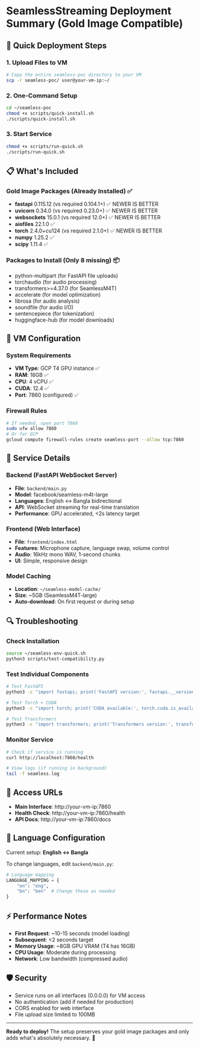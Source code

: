 # SeamlessStreaming Deployment Summary (Gold Image Compatible)

## 🎯 Quick Deployment Steps

### 1. Upload Files to VM
```bash
# Copy the entire seamless-poc directory to your VM
scp -r seamless-poc/ user@your-vm-ip:~/
```

### 2. One-Command Setup
```bash
cd ~/seamless-poc
chmod +x scripts/quick-install.sh
./scripts/quick-install.sh
```

### 3. Start Service  
```bash
chmod +x scripts/run-quick.sh
./scripts/run-quick.sh
```

## 📋 What's Included

### Gold Image Packages (Already Installed) ✅
- **fastapi** 0.115.12 (vs required 0.104.1+) ✅ NEWER IS BETTER
- **uvicorn** 0.34.0 (vs required 0.23.0+) ✅ NEWER IS BETTER  
- **websockets** 15.0.1 (vs required 12.0+) ✅ NEWER IS BETTER
- **aiofiles** 22.1.0 ✅
- **torch** 2.4.0+cu124 (vs required 2.1.0+) ✅ NEWER IS BETTER
- **numpy** 1.25.2 ✅
- **scipy** 1.11.4 ✅

### Packages to Install (Only 8 missing) 📦
- python-multipart (for FastAPI file uploads)
- torchaudio (for audio processing)
- transformers>=4.37.0 (for SeamlessM4T)
- accelerate (for model optimization)
- librosa (for audio analysis)
- soundfile (for audio I/O)
- sentencepiece (for tokenization)
- huggingface-hub (for model downloads)

## 🔧 VM Configuration

### System Requirements
- **VM Type**: GCP T4 GPU instance ✅
- **RAM**: 16GB ✅ 
- **CPU**: 4 vCPU ✅
- **CUDA**: 12.4 ✅
- **Port**: 7860 (configured) ✅

### Firewall Rules
```bash
# If needed, open port 7860
sudo ufw allow 7860
# Or for GCP
gcloud compute firewall-rules create seamless-port --allow tcp:7860
```

## 🚀 Service Details

### Backend (FastAPI WebSocket Server)
- **File**: `backend/main.py`
- **Model**: facebook/seamless-m4t-large
- **Languages**: English ↔ Bangla bidirectional
- **API**: WebSocket streaming for real-time translation
- **Performance**: GPU accelerated, <2s latency target

### Frontend (Web Interface)
- **File**: `frontend/index.html`
- **Features**: Microphone capture, language swap, volume control
- **Audio**: 16kHz mono WAV, 1-second chunks
- **UI**: Simple, responsive design

### Model Caching
- **Location**: `~/seamless-model-cache/`
- **Size**: ~5GB (SeamlessM4T-large)
- **Auto-download**: On first request or during setup

## 🔍 Troubleshooting

### Check Installation
```bash
source ~/seamless-env-quick.sh
python3 scripts/test-compatibility.py
```

### Test Individual Components
```bash
# Test FastAPI
python3 -c "import fastapi; print('FastAPI version:', fastapi.__version__)"

# Test Torch + CUDA
python3 -c "import torch; print('CUDA available:', torch.cuda.is_available())"

# Test Transformers
python3 -c "import transformers; print('Transformers version:', transformers.__version__)"
```

### Monitor Service
```bash
# Check if service is running
curl http://localhost:7860/health

# View logs (if running in background)
tail -f seamless.log
```

## 📱 Access URLs

- **Main Interface**: http://your-vm-ip:7860
- **Health Check**: http://your-vm-ip:7860/health  
- **API Docs**: http://your-vm-ip:7860/docs

## 🔄 Language Configuration

Current setup: **English ↔ Bangla**

To change languages, edit `backend/main.py`:
```python
# Language mapping
LANGUAGE_MAPPING = {
    "en": "eng",
    "bn": "ben"  # Change these as needed
}
```

## ⚡ Performance Notes

- **First Request**: ~10-15 seconds (model loading)
- **Subsequent**: <2 seconds target
- **Memory Usage**: ~8GB GPU VRAM (T4 has 16GB)
- **CPU Usage**: Moderate during processing
- **Network**: Low bandwidth (compressed audio)

## 🛡️ Security

- Service runs on all interfaces (0.0.0.0) for VM access
- No authentication (add if needed for production)
- CORS enabled for web interface
- File upload size limited to 100MB

---

**Ready to deploy!** The setup preserves your gold image packages and only adds what's absolutely necessary. 🎉